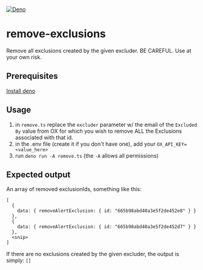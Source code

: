 [![Deno](https://github.com/aaronhmiller/remove-exclusions/actions/workflows/deno.yml/badge.svg)](https://github.com/aaronhmiller/remove-exclusions/actions/workflows/deno.yml)

# remove-exclusions

Remove all exclusions created by the given excluder. BE CAREFUL. Use at your own
risk.

## Prerequisites

[Install deno](https://docs.deno.com/runtime/manual/getting_started/installation)

## Usage

1. in `remove.ts` replace the `excluder` parameter w/ the email of the
   `Excluded By` value from OX for which you wish to remove ALL the Exclusions
   associated with that id.
2. in the .env file (create it if you don't have one), add your
   `OX_API_KEY=<value_here>`
3. run `deno run -A remove.ts` (the `-A` allows all permissions)

## Expected output

An array of removed exclusionIds, something like this:

```
[
  {
    data: { removeAlertExclusion: { id: "665b98abd40a3e5f2de452e8" } }
  },
  {
    data: { removeAlertExclusion: { id: "665b98abd40a3e5f2de452d7" } }
  },
  <snip>
]
```

If there are no exclusions created by the given excluder, the output is simply:
`[]`
